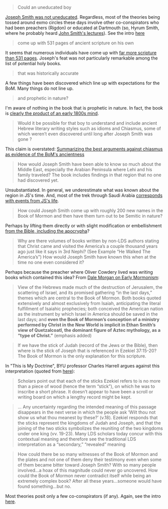 > Could an uneducated boy

[Joseph Smith was not uneducated](https://github.com/faenrandir/a_careful_examination/blob/dfca560eafb2f1ec7921dd18cf85a5c3d2300d47/documents/book_of_mormon/translation/joseph_smith_uneducated.md).  Regardless, most of the theories being tossed around exmo circles these days involve other co-conspirators who had been preachers (Rigdon) or educated at Dartmouth (so, Hyrum Smith, where he probably heard [John Smith's lectures](https://www.reddit.com/r/mormonscholar/comments/92e2sl/similarities_between_dartmouth_professor_john/)).  See the intro [here](https://www.reddit.com/r/mormonscholar/comments/8roksu/could_joseph_have_hidden_material_in_his_hat_to/)

> come up with 531 pages of ancient scripture on his own

It seems that numerous individuals have come up with [far more scripture than 531 pages](https://www.reddit.com/r/exmormon/comments/4wiv06/the_other_holy_books_and_spiritual_claims_book_of/).  Joseph's feat was not particularly remarkable among the list of potential holy books.

> that was historically accurate

A few things have been discovered which line up with expectations for the BoM.  Many things do not line up.

> and prophetic in nature?

I'm aware of nothing in the book that is prophetic in nature.  In fact, the book is [clearly the product of an early 1800s mind](https://mormonbandwagon.com/bwv549/book-mormon-parallels-1800s-thought/).

> Would it be possible for that boy to understand and include ancient Hebrew literary writing styles such as idioms and Chiasmus, some of which weren’t even discovered until long after Joseph Smith was gone ?

This claim is overstated: [Summarizing the best arguments against chiasmus as evidence of the BoM's ancientness](https://www.reddit.com/r/mormon/comments/84wj6t/summarizing_the_best_arguments_against_chiasmus/)

> How would Joseph Smith have been able to know so much about the Middle East, especially the Arabian Peninsula where Lehi and his family traveled? The book includes findings in that region that no one had discovered yet.

Unsubstantiated.  In general, we underestimate what was known about the region in JS's time.  And, most of the trek through Saudi Arabia [corresponds with events from JS's life](http://signaturebookslibrary.org/joseph-smith-09/).

> How could Joseph Smith come up with roughly 200 new names in the Book of Mormon and then have them turn out to be Semitic in nature?

Perhaps by lifting them directly or with slight modification or embellishment [from the Bible, including the apocrypha](http://www.lds-mormon.com/names.shtml)?

> Why are there volumes of books written by non-LDS authors stating that Christ came and visited the America’s a couple thousand years ago just like it says in 3rd Nephi? (See Example “He Walked The America’s”) How would Joseph Smith have known this when at the time no one even considered it?

Perhaps because the preacher where Oliver Cowdery lived was writing books which contained this idea?  From [Dale Morgan on Early Mormonism](http://signaturebookslibrary.org/the-book-of-mormon-07/):

> View of the Hebrews made much of the destruction of Jerusalem, the scattering of Israel, and its promised gathering “in the last days,” themes which are central to the Book of Mormon. Both books quoted extensively and almost exclusively from Isaiah, anticipating the literal fulfillment of Isaiahic prophecies; both conceived the American nation as the instrument by which Israel in America should be saved in the last days; and **even the Book of Mormon’s conception of a ministry performed by Christ in the New World is implicit in Ethan Smith’s view of Quetzalcoatl, the dominant figure of Aztec mythology, as a “type of Christ.”** (emphasis added)

> If we have the stick of Judah (record of the Jews or the Bible), then where is the stick of Joseph that is referenced in Ezekiel 37:15-20?  The Book of Mormon is the only explanation for this scripture.

In "This is My Doctrine", BYU professor Charles Harrell argues against this interpretation (quoted from [here](http://www.mrm.org/ezekiel-37)):

> Scholars point out that each of the sticks Ezekiel refers to is no more than a piece of wood (hence the term “stick”), on which he was to inscribe a short phrase. It doesn’t appear to have been a scroll or writing board on which a lengthy record might be kept.

> ... Any uncertainty regarding the intended meaning of this passage disappears in the next verse in which the people ask ‘Wilt thou not show us what thou meanest by these?’ (v.18). Ezekiel responds that the sticks represent the kingdoms of Judah and Joseph, and that the joining of the two sticks symbolizes the reuniting of the two kingdoms under one king (vv. 19-23). Many LDS scholars today concur with this contextual meaning and therefore see the traditional LDS interpretation as a “secondary,” “revealed” meaning

> How could there be so many witnesses of the Book of Mormon and the plates and not one of them deny their testimony even when some of them became bitter toward Joseph Smith? With so many people involved…a hoax of this magnitude could never go uncovered. How could the Book of Mormon never contradict itself while being an extremely complex book? After all these years…someone would have found something…but no.

Most theories posit only a few co-conspirators (if any).  Again, see the intro [here](https://www.reddit.com/r/mormonscholar/comments/8roksu/could_joseph_have_hidden_material_in_his_hat_to/).
